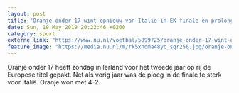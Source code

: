 ```yaml
---
layout: post
title: "Oranje onder 17 wint opnieuw van Italië in EK-finale en prolongeert titel"
date: Sun, 19 May 2019 20:22:46 +0200
category: sport
externe_link: "https://www.nu.nl/voetbal/5899725/oranje-onder-17-wint-opnieuw-van-italie-in-ek-finale-en-prolongeert-titel.html"
feature_image: "https://media.nu.nl/m/rk5xhoma48yc_sqr256.jpg/oranje-onder-17-wint-opnieuw-van-italie-in-ek-finale-en-prolongeert-titel.jpg"
---
```


Oranje onder 17 heeft zondag in Ierland voor het tweede jaar op rij de Europese titel gepakt. Net als vorig jaar was de ploeg in de finale te sterk voor Italië. Oranje won met 4-2.
